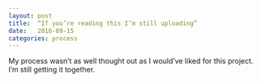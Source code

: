 ```yaml
---
layout: post
title:  “If you’re reading this I’m still uploading”
date:   2016-09-15
categories: process
---
```


My process wasn’t as well thought out as I would’ve liked for this project. I’m still getting it together.

